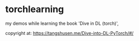 # torchlearning
my demos while learning the book 'Dive in DL (torch)',  

copyright at: https://tangshusen.me/Dive-into-DL-PyTorch/#/